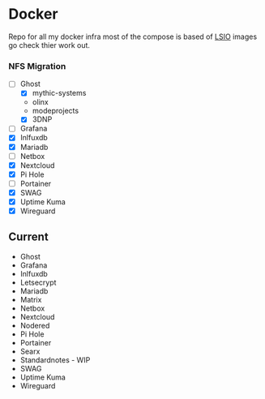# Docker
Repo for all my docker infra most of the compose is based of [LSIO](https://www.linuxserver.io) images go check thier work out.

### NFS Migration

- [ ] Ghost
    - [x] mythic-systems
    - olinx
    - modeprojects
    - [x] 3DNP 
- [ ] Grafana
- [x] Inlfuxdb
- [x] Mariadb
- [ ] Netbox
- [x] Nextcloud
- [x] Pi Hole
- [ ] Portainer
- [x] SWAG
- [x] Uptime Kuma
- [x] Wireguard

## Current

- Ghost
- Grafana
- Inlfuxdb
- Letsecrypt
- Mariadb
- Matrix
- Netbox
- Nextcloud
- Nodered
- Pi Hole
- Portainer
- Searx
- Standardnotes - WIP
- SWAG
- Uptime Kuma
- Wireguard




